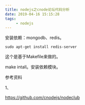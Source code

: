```yaml
---
title: nodejs之cnode论坛代码分析
date: 2019-04-16 15:15:28
tags:
	 - nodejs
---
```




安装依赖：mongodb、redis。

```
sudo apt-get install redis-server
```

这个是基于Makefile来做的。

make intall。安装依赖模块。



参考资料

1、

https://github.com/cnodejs/nodeclub

